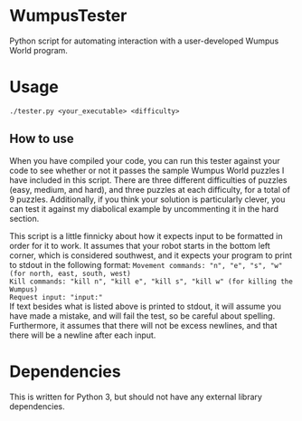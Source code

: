 # WumpusTester
Python script for automating interaction with a user-developed Wumpus World program.

# Usage
`./tester.py <your_executable> <difficulty>`

## How to use
When you have compiled your code, you can run this tester against your code to see whether or not it passes the sample Wumpus World puzzles I have included in this script. There are three different difficulties of puzzles (easy, medium, and hard), and three puzzles at each difficulty, for a total of 9 puzzles. Additionally, if you think your solution is particularly clever, you can test it against my diabolical example by uncommenting it in the hard section. 

This script is a little finnicky about how it expects input to be formatted in order for it to work. It assumes that your robot starts in the bottom left corner, which is considered southwest, and it expects your program to print to stdout in the following format:
`Movement commands: "n", "e", "s", "w" (for north, east, south, west)`  
`Kill commands: "kill n", "kill e", "kill s", "kill w" (for killing the Wumpus)`  
`Request input: "input:"`  
If text besides what is listed above is printed to stdout, it will assume you have made a mistake, and will fail the test, so be careful about spelling. Furthermore, it assumes that there will not be excess newlines, and that there will be a newline after each input.

# Dependencies
This is written for Python 3, but should not have any external library dependencies.
